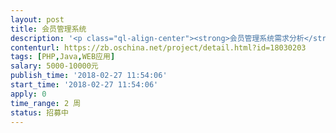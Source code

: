 ```yaml
---                
layout: post       
title: 会员管理系统           
description: '<p class="ql-align-center"><strong>会员管理系统需求分析</strong></p><p>&nbsp;&nbsp;&nbsp;<strong>简介：</strong>本系统主要是客户通过充值成为本公司会员，并通过充值现金兑换积分，使用积分领取商品。同时，成为会员后，系统每天自动发放现金券到对应会员账号，会员可以利用现金券提取现金。另外，会员推荐新会员加入，系统每日发放现金券会相应增加，发放现金券天数可以设置。</p><p><strong>一、&nbsp;&nbsp;&nbsp;&nbsp;&nbsp;&nbsp;&nbsp;系统重要逻辑管理阐述</strong></p><p>1、 <strong>积分</strong>：充值1元人民币=1积分，达到一定积分对应不同会员级别，目前银卡，1260。金卡，6300。白金卡，12600。钻石卡，25200。积分只能用于领取商品，不能提现换取现金。</p><p>2、 <strong>现金券</strong>：系统根据不同会员级别，每日赠送可自定义的现金券到对应的会员账户，现金券可以积累并提取现金。同时，会员推荐另外一名会员，系统默认自动在每日赠送的现金券基础上增加2元（金额可自定义修改）但是被推荐会员注销账号后，系统</p><p>3、 <strong>领取商品</strong>：领取商品只能消耗积分，积分不够需要新开会员卡账号，而且单个商品只能扣除单个会员账号积分。</p><p>4、 <strong>登陆</strong>：单个登陆界面，客户登陆个人中心进行记录查询和提交提取现金券申请。管理员登陆个人中心可进行新增会员开卡、查询提券记录查询、积分兑换商品发放、客户提取现金券申请审批（可一键审批）、每日现金券赠送额度设置以及赠券功能管理。</p><p><strong>二、&nbsp;&nbsp;&nbsp;&nbsp;&nbsp;&nbsp;&nbsp;主要功能描述</strong></p><p>1、 <strong>新增会员</strong>：管理后台自动生产自定义卡号、录入个人信息、选择会员级别、填写会员积分、勾选每日自动领取系统发放的现金券、勾选每日自动提交现金券提现申请（整数）、关联推荐人卡号。</p><p>2、 <strong>会员管理</strong>：管理后台会员详细信息显示、会员领取商品发放按钮、发放商品消耗会员卡积分。</p><p>3、 <strong>赠券</strong>：管理后台系统可根据公司营销活动需要，对不同级别会员赠送可自定义现金券。</p><p>4、 <strong>每日现金券发放</strong>：管理后台可设置每日赠送自定义的现金券到对应的会员级别账户。</p><p>5、 <strong>批量导入会员</strong>：管理后台可批量新增或导入会员资料。</p><p>6、 <strong>记录清单</strong>：客户个人中心和管理后台可查询提现记录和领取商品记录。</p><p>7、 <strong>提现申请</strong>：管理后台可为客户通过卡号或者卡片（读卡器）快速提交提现申请。</p><p>8、 <strong>权限管理</strong>：管理后台可对不同操作员设置不同操作权限。</p><p><strong>三、&nbsp;&nbsp;&nbsp;&nbsp;&nbsp;&nbsp;&nbsp;功能模块汇总</strong></p><p><strong>1、 管理后台</strong></p><p>A、 <strong>汇总中心</strong>：账号信息汇总、最近开卡信息汇总。一键提取单个会员现金券快捷按钮（刷卡或者输入卡号）</p><p>B、 <strong>会员中心</strong>：添加和删除会员管理、会员信息修改、会员领取商品按钮（进入后显示填写产品名称和消耗积分数量）。</p><p>C、 <strong>提现记录</strong>：会员提现记录查询。</p><p>D、<strong>产品发放记录</strong>：商品发放记录查询。</p><p>E、 <strong>提券申请审批</strong>：审批单个客户提券申请或者一键审批、一键驳回。</p><p>F、 <strong>赠券管理</strong>：公司营销活动赠送现金券管理；</p><p>G、 <strong>权限管理</strong>：操作员权限管理。</p><p><strong>2、 客户个人中心</strong></p><p>A、 <strong>个人信息</strong>：客户个人显示</p><p>B、 <strong>提券申请</strong>：客户个人提交提取现金券申请。</p><p>C、 <strong>产品领取记录</strong>：商品领取记录查询。</p><p>D、<strong>提现记录</strong>：会员提现记录查询。</p><p>E、 <strong>赠券记录</strong>：会员获得赠券记录查询。</p><p><strong>四、&nbsp;&nbsp;&nbsp;&nbsp;&nbsp;&nbsp;&nbsp;预期界面效果</strong></p><p>1、 </p><p>      <img src="//:0" height="274" width="554">  </p><p> 管理后台&nbsp;</p><p>2、 客户个人中心</p><p><img src="//:0" height="318" width="554"></p><p>&nbsp;</p>'     
contenturl: https://zb.oschina.net/project/detail.html?id=18030203      
tags: [PHP,Java,WEB应用]            
salary: 5000-10000元          
publish_time: '2018-02-27 11:54:06'         
start_time: '2018-02-27 11:54:06'           
apply: 0                   
time_range: 2 周              
status: 招募中                  
---                 
```

